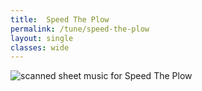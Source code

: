 ```yaml
---
title:  Speed The Plow
permalink: /tune/speed-the-plow
layout: single
classes: wide
---
```


<img src="/tune/scan/speed-the-plow.jpg" alt="scanned sheet music for Speed The Plow">


